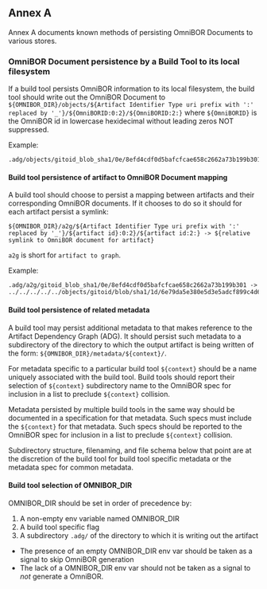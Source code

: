 ## Annex A

Annex A documents known methods of persisting OmniBOR Documents to various stores.
### OmniBOR Document persistence by a Build Tool to its local filesystem

If a build tool persists OmniBOR information to its local filesystem, the build tool should write out the OmniBOR Document to ```${OMNIBOR_DIR}/objects/${Artifact Identifier Type uri prefix with ':' replaced by '_'}/${OmniBORID:0:2}/${OmniBORID:2:}``` where ```${OmniBORID}``` is the OmniBOR id in lowercase hexidecimal without leading zeros NOT suppressed.

Example:

```
.adg/objects/gitoid_blob_sha1/0e/8efd4cdf0d5bafcfcae658c2662a73b199b301
```

#### Build tool persistence of artifact to OmniBOR Document mapping

A build tool should choose to persist a mapping between artifacts and their corresponding OmniBOR documents.  If it chooses
to do so it should for each artifact persist a symlink:

```${OMNIBOR_DIR}/a2g/${Artifact Identifier Type uri prefix with ':' replaced by '_'}/${artifact id}:0:2}/${artifact id:2:} -> ${relative symlink to OmniBOR document for artifact}```

`a2g` is short for `artifact to graph`.

Example:

```
.adg/a2g/gitoid_blob_sha1/0e/8efd4cdf0d5bafcfcae658c2662a73b199b301 -> ../../../../../objects/gitoid/blob/sha1/1d/6e79da5e380e5d3e5adcf899c4d65c0e80bfb3
```

#### Build tool persistence of related metadata

A build tool may persist additional metadata to that makes reference to the Artifact Dependency Graph (ADG).
It should persist such metadata to a subdirectory of the directory to which the output artifact is being written of the form: ```${OMNIBOR_DIR}/metadata/${context}/```.  

For metadata specific to a particular build tool ```${context}``` should be a name uniquely associated with the build tool.  Build tools should report their selection of ```${context}``` subdirectory name to the OmniBOR spec for inclusion in a list to preclude ```${context}``` collision.

Metadata persisted by multiple build tools in the same way should be documented in a specification for that metadata.  Such specs must include the ```${context}``` for that metadata.  Such specs should be reported to the OmniBOR spec for inclusion in a list to preclude ```${context}``` collision.

Subdirectory structure, filenaming, and file schema below that point are at the discretion of the build tool for build tool specific metadata or the metadata spec for common metadata.

#### Build tool selection of OMNIBOR_DIR

OMNIBOR_DIR should be set in order of precedence by:
1.  A non-empty env variable named OMNIBOR_DIR
2.  A build tool specific flag
3.  A subdirectory ```.adg/``` of the directory to which it is writing out the artifact

- The presence of an empty OMNIBOR_DIR env var should be taken as a signal to skip OmniBOR generation
- The lack of a OMNIBOR_DIR env var should not be taken as a signal to _not_ generate a OmniBOR.

